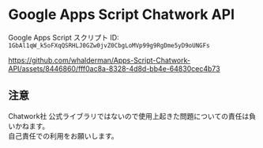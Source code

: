 # Google Apps Script Chatwork API

Google Apps Script スクリプト ID: `1GbAl1qW_k5oFXqQSRHLJ0GZw0jvZ0CbgLoMVp99g9RgDme5yD9oUNGFs`

https://github.com/whalderman/Apps-Script-Chatwork-API/assets/8446860/fff0ac8a-8328-4d8d-bb4e-64830cec4b73

## 注意
Chatwork社 公式ライブラリではないので使用上起きた問題についての責任は負いかねます。  
自己責任での利用をお願いします。
